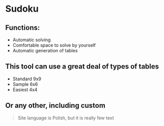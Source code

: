 # Sudoku

## Functions:

- Automatic solving
- Comfortable space to solve by yourself
- Automatic generation of tables

## This tool can use a great deal of types of tables

- Standard 9x9
- Sample 6x6
- Easiest 4x4

## Or any other, including custom

> Site language is Polish, but it is really few text
